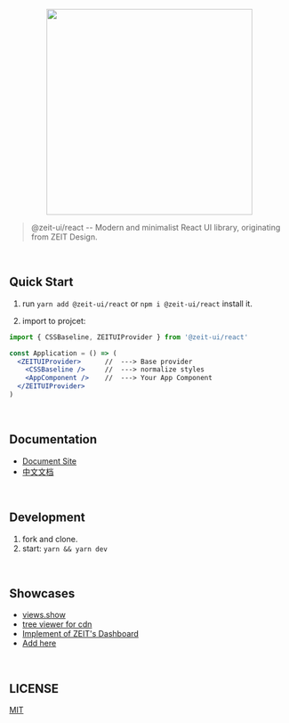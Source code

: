 <p align="center" height="370">
<img align="center" height="370" src="https://user-images.githubusercontent.com/11304944/76085431-fd036480-5fec-11ea-8412-9e581425344a.png">
</p>

> @zeit-ui/react -- Modern and minimalist React UI library, originating from ZEIT Design.

<br/>

## Quick Start

1. run `yarn add @zeit-ui/react` or `npm i @zeit-ui/react` install it.

2. import to projcet:

```jsx
import { CSSBaseline, ZEITUIProvider } from '@zeit-ui/react'

const Application = () => (
  <ZEITUIProvider>      //  ---> Base provider
    <CSSBaseline />     //  ---> normalize styles
    <AppComponent />    //  ---> Your App Component
  </ZEITUIProvider>
)
```

<br/>

## Documentation

- [Document Site](https://react.zeit-ui.co)
- [中文文档](https://react.zeit-ui.co/en-us)

<br/>

## Development

1. fork and clone.
2. start: `yarn && yarn dev`

<br/>

## Showcases

- [views.show](https://docs.views.show/)
- [tree viewer for cdn](https://cdn.unix.bio/)
- [Implement of ZEIT's Dashboard](https://github.com/ofekashery/zeit-dashboard-template)
- [Add here](https://github.com/zeit-ui/react/issues/new)

<br/>

## LICENSE
[MIT](./LICENSE)
